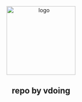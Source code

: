 <p align="center"><a href="#" target="_blank" rel="noopener noreferrer"><img width="180" src="https://cdn.jsdelivr.net/gh/xugaoyi/image_store/blog/20200409124835.png" alt="logo"></a></p>



</p>

<h2 align="center">repo by vdoing</h2>

